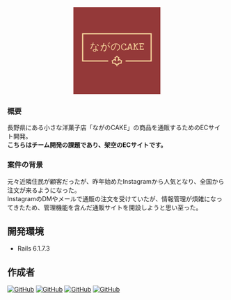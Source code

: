  <div align="center">
   <img src="app/assets/images/logo.png" alt="プロジェクトのロゴ" width="200" height="200">
 </div>

### 概要
長野県にある小さな洋菓子店「ながのCAKE」の商品を通販するためのECサイト開発。<br>
**こちらはチーム開発の課題であり、架空のECサイトです。**

### 案件の背景
元々近隣住民が顧客だったが、昨年始めたInstagramから人気となり、全国から注文が来るようになった。<br>
InstagramのDMやメールで通販の注文を受けていたが、情報管理が煩雑になってきたため、管理機能を含んだ通販サイトを開設しようと思い至った。

## 開発環境
- Rails 6.1.7.3

## 作成者
[![GitHub](https://img.shields.io/badge/Created%20by-%E3%82%86%E3%81%86-blue?logo=github)](https://github.com/yusukeee811)
[![GitHub](https://img.shields.io/badge/Created%20by-%E3%81%93%E3%81%B0%E3%81%95%E3%82%93-yellow?logo=github)](https://github.com/yuta-kobayashi-dev)
[![GitHub](https://img.shields.io/badge/Created%20by-%E3%81%A8%E3%82%82%E3%81%95%E3%82%93-red?logo=github)](https://github.com/sato0w0)
[![GitHub](https://img.shields.io/badge/Created%20by-%E3%81%BE%E3%81%A3%E3%81%99%E3%83%BC-green?logo=github)](https://github.com/Masuda-Naoki)